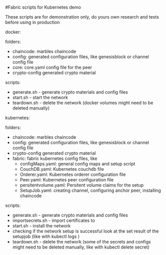 #Fabric scripts for Kubernetes demo

These scripts are for demonstration only, do yours own research and tests before using in production

docker:

 folders:
 - chaincode: marbles chaincode
 - config: generated configuration files, like genesisblock or channel config file
 - core: core.yaml config file for the peer
 - crypto-config generated crypto material

 scripts:
 - generate.sh - generate crypto materials and config files
 - start.sh - start the network
 - teardown.sh - delete the network (docker volumes might need to be deleted manually)

kubernetes: 

 folders:
 - chaincode: marbles chaincode
 - config: generated configuration files, like genesisblock or channel config file
 - crypto-config generated crypto material
 - fabric: fabric kubernetes config files, like
   - configMaps.yaml: general config maps and setup script
   - CouchDB.yaml: Kubernetes couchdb file
   - Orderer.yaml: Kubernetes orderer configuration file
   - Peer.yaml: Kubernetes peer configuration file
   - persitentvolume.yaml: Persitent volume claims for the setup
   - SetupJob.yaml: creating channel, configuring anchor peer, installing chaincode

 scripts:
 - generate.sh - generate crypto materials and config files
 - importsecrets.sh - import certificates to
 - start.sh - install the network
 - checking if the network setup is successful look at the set result of the setupjob  (like with kubectl logs <job-pod-name>)
 - teardown.sh - delete the network (some of the secrets and configs might need to be  deleted manually, like with kubectl delete secret)


